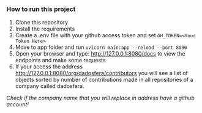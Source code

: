 ### How to run this project

1. Clone this repository
2. Install the requirements
3. Create a .env file with your github access token and set `GH_TOKEN=<Your Token Here>`
4. Move to app folder and run `uvicorn main:app --reload --port 8080`
5. Open your browser and type: http://127.0.0.1:8080/docs to view the endpoints and make some requests
6. If your access the address http://127.0.0.1:8080/org/dadosfera/contributors you will see a list of objects sorted by number of contributions made in all repositories of a company called dadosfera.

*Check if the company name that you will replace in address have a github account!*